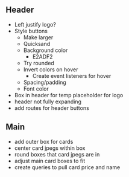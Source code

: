 ## Header
- Left justify logo?
- Style buttons
  - Make larger
  - Quicksand
  - Background color
    - E2ADF2
  - Try rounded
  - Invert colors on hover
    - Create event listeners for hover
  - Spacing/padding
  - Font color
- Box in header for temp placeholder for logo
- header not fully expanding
- add routes for header buttons

## Main
- add outer box for cards
- center card jpegs within box
- round boxes that card jpegs are in
- adjust main card boxes to fit
- create queries to pull card price and name
  

